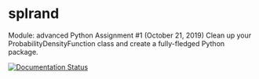 # splrand
Module: advanced Python Assignment #1 (October 21, 2019)   Clean up your ProbabilityDensityFunction class and create a fully-fledged Python package.


[![Documentation Status](https://readthedocs.org/projects/splrand-assegnamento/badge/?version=latest)](https://splrand-assegnamento.readthedocs.io/en/latest/?badge=latest)